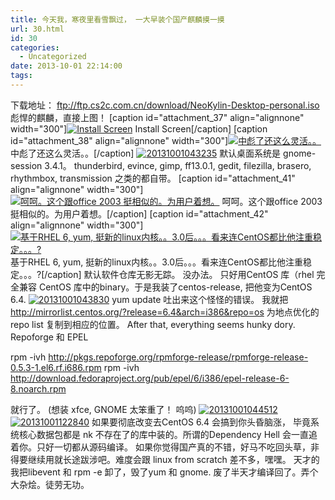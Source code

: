 ```yaml
---
title: 今天我，寒夜里看雪飘过， 一大早装个国产麒麟摸一摸
url: 30.html
id: 30
categories:
  - Uncategorized
date: 2013-10-01 22:14:00
tags:
---
```


下载地址： ftp://ftp.cs2c.com.cn/download/NeoKylin-Desktop-personal.iso 彪悍的麒麟，直接上图！ \[caption id="attachment_37" align="alignnone" width="300"\][![Install Screen](/wp-content/uploads/2013/10/20130928062042-300x242.png)](/wp-content/uploads/2013/10/20130928062042.png) Install Screen\[/caption\] \[caption id="attachment_38" align="alignnone" width="300"\][![中彪了还这么灵活。。](/wp-content/uploads/2013/10/20130928062132-300x241.png)](/wp-content/uploads/2013/10/20130928062132.png) 中彪了还这么灵活。。\[/caption\] [![20131001043235](/wp-content/uploads/2013/10/20131001043235-300x241.png)](/wp-content/uploads/2013/10/20131001043235.png) 默认桌面系统是 gnome-session 3.4.1。 thunderbird, evince, gimp, ff13.0.1, gedit, filezilla, brasero, rhythmbox, transmission 之类的都自带。 \[caption id="attachment_41" align="alignnone" width="300"\][![呵呵。这个跟office 2003 挺相似的。为用户着想。](/wp-content/uploads/2013/10/20131001042752-300x242.png)](/wp-content/uploads/2013/10/20131001042752.png) 呵呵。这个跟office 2003 挺相似的。为用户着想。\[/caption\] \[caption id="attachment_42" align="alignnone" width="300"\][![基于RHEL 6, yum, 挺新的linux内核。。3.0后。。。看来连CentOS都比他注重稳定。。。?](/wp-content/uploads/2013/10/20130928170554-300x242.png)](/wp-content/uploads/2013/10/20130928170554.png) 基于RHEL 6, yum, 挺新的linux内核。。3.0后。。。看来连CentOS都比他注重稳定。。。?\[/caption\] 默认软件仓库无影无踪。 没办法。 只好用CentOS 库（rhel 完全兼容 CentOS 库中的binary。于是我装了centos-release, 把他变为CentOS 6.4. [![20131001043830](/wp-content/uploads/2013/10/20131001043830-300x242.png)](/wp-content/uploads/2013/10/20131001043830.png) yum update 吐出来这个怪怪的错误。 我就把 http://mirrorlist.centos.org/?release=6.4&arch=i386&repo=os 为地点优化的 repo list 复制到相应的位置。 After that, everything seems hunky dory. Repoforge 和 EPEL

rpm -ivh http://pkgs.repoforge.org/rpmforge-release/rpmforge-release-0.5.3-1.el6.rf.i686.rpm
rpm -ivh http://download.fedoraproject.org/pub/epel/6/i386/epel-release-6-8.noarch.rpm

就行了。 (想装 xfce, GNOME 太笨重了！ 呜呜) [![20131001044512](/wp-content/uploads/2013/10/20131001044512-300x241.png)](/wp-content/uploads/2013/10/20131001044512.png) [![20131001122840](/wp-content/uploads/2013/10/20131001122840-300x242.png)](/wp-content/uploads/2013/10/20131001122840.png) 如果要彻底改变去CentOS 6.4 会搞到你头昏脑涨， 毕竟系统核心数据包都是 nk 不存在了的库中装的。所谓的Dependency Hell 会一直追着你。只好一切都从源码编译。 如果你觉得国产真的不错，好马不吃回头草，非得要继续用就长途跋涉吧。难度会跟 linux from scratch 差不多，嘿嘿。 天才的我把libevent 和 rpm -e 卸了，毁了yum 和 gnome. 废了半天才编译回了。弄个大杂烩。徒劳无功。